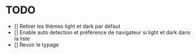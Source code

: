 # TODO
- [] Retirer les thèmes light et dark par défaut
- [] Enable auto detection et préférence de navigateur si light et dark dans la liste
- [] Revoir le typage